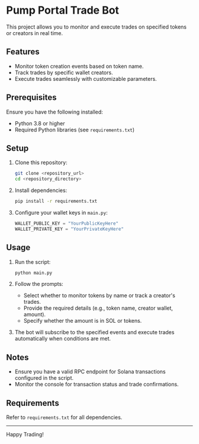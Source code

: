 # Pump Portal Trade Bot

This project allows you to monitor and execute trades on specified tokens or creators in real time.

## Features

- Monitor token creation events based on token name.
- Track trades by specific wallet creators.
- Execute trades seamlessly with customizable parameters.

## Prerequisites

Ensure you have the following installed:

- Python 3.8 or higher
- Required Python libraries (see `requirements.txt`)

## Setup

1. Clone this repository:
   ```bash
   git clone <repository_url>
   cd <repository_directory>
   ```

2. Install dependencies:
   ```bash
   pip install -r requirements.txt
   ```

3. Configure your wallet keys in `main.py`:
   ```python
   WALLET_PUBLIC_KEY = "YourPublicKeyHere"
   WALLET_PRIVATE_KEY = "YourPrivateKeyHere"
   ```

## Usage

1. Run the script:
   ```bash
   python main.py
   ```

2. Follow the prompts:
   - Select whether to monitor tokens by name or track a creator's trades.
   - Provide the required details (e.g., token name, creator wallet, amount).
   - Specify whether the amount is in SOL or tokens.

3. The bot will subscribe to the specified events and execute trades automatically when conditions are met.

## Notes

- Ensure you have a valid RPC endpoint for Solana transactions configured in the script.
- Monitor the console for transaction status and trade confirmations.

## Requirements

Refer to `requirements.txt` for all dependencies.

---

Happy Trading!